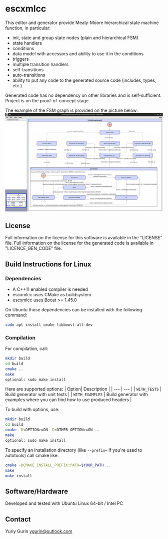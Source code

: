 escxmlcc
========

This editor and generator provide Mealy-Moore hierarchical state machine function, in particular:
  - init, state and group state nodes (plain and hierarchical FSM)
  - state handlers
  - conditions
  - data model with accessors and ability to use it in the conditions
  - triggers
  - multiple transition handlers
  - self-transitions
  - auto-transitions
  - ability to put any code to the generated source code (includes, types, etc.)

Generated code has no dependency on other libraries and is self-sufficient.
Project is on the proof-of-concept stage.

The example of the FSM graph is provided on the picture below:
![alt text](doc/images/FSM_Example.png "FSM Example")

## License

Full information on the license for this software is available in the "LICENSE" file. Full information on the license for the generated code is available in "LICENCE_GEN_CODE" file.

## Build Instructions for Linux
### Dependencies

- A C++11 enabled compiler is needed
- escxmlcc uses CMake as buildsystem
- escxmlcc uses Boost >= 1.45.0

On Ubuntu those dependencies can be installed with the following command:
```bash
sudo apt install cmake libboost-all-dev
```

### Compilation

For compilation, call:

```bash
mkdir build
cd build
cmake ..
make
optional: sudo make install
```
Here are supported options:
| Option| Description |
| --- | --- |
| `WITH_TESTS` | Build generator with unit tests |
| `WITH_EXAMPLES` | Build generator with examples where you can find how to use produced headers |

To build with options, use:
```bash
mkdir build
cd build
cmake -D<OPTION>=ON -D<OTHER OPTION>=ON ..
make
optional: sudo make install
```

To specify an installation directory (like `--prefix=` if you're used to autotools) call cmake like:
```bash
cmake -DCMAKE_INSTALL_PREFIX:PATH=$YOUR_PATH ..
make
make install
```

## Software/Hardware
Developed and tested with Ubuntu Linux 64-bit / Intel PC

## Contact
Yuriy Gurin <ygurin@outlook.com>
